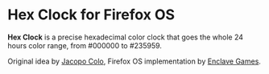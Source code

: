 Hex Clock for Firefox OS
=========

**Hex Clock** is a precise hexadecimal color clock that goes the whole 24 hours color range, from #000000 to #235959.

Original idea by [Jacopo Colo](http://jacopocolo.com/), Firefox OS implementation by [Enclave Games](http://enclavegames.com/).